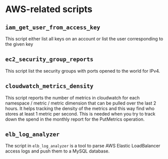 # AWS-related scripts

## `iam_get_user_from_access_key`

This script either list all keys on an account
or list the user corresponding to the given key


## `ec2_security_group_reports`

This script list the security groups with ports opened to the world for IPv4.


## `cloudwatch_metrics_density`

This script reports the number of metrics in cloudwatch for each namespace /
metric / metric dimension that can be pulled over the last 2 hours. It helps
tracking the density of the metrics and this way find who stores at least 1
metric per second. This is needed when you try to track down the spend in the
monthly report for the PutMetrics operation.


## `elb_log_analyzer`

The script in `elb_log_analyzer` is a tool to parse AWS Elastic LoadBalancer
access logs and push them to a MySQL database.
